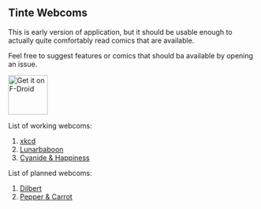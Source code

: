 Tinte Webcoms
-------------

This is early version of application, but it should be usable enough to actually quite comfortably read comics that are available.

Feel free to suggest features or comics that should ba available by opening an issue.

[<img src="https://f-droid.org/badge/get-it-on.png"
     alt="Get it on F-Droid"
     height="80">](https://f-droid.org/packages/com.halftough.webcomreader/)

List of working webcoms:

1. [xkcd](https://www.xkcd.com/)
2. [Lunarbaboon](http://www.lunarbaboon.com/)
3. [Cyanide & Happiness](http://explosm.net)

List of planned webcoms:

1. [Dilbert](http://dilbert.com/)
2. [Pepper & Carrot](https://www.peppercarrot.com/)